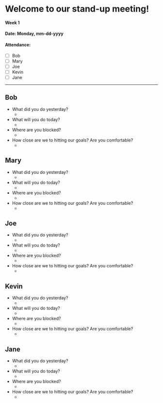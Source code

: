 # Welcome to our stand-up meeting!
#### Week 1
#### Date: Monday, mm-dd-yyyy
#### Attendance:
- [ ] Bob
- [ ] Mary
- [ ] Joe
- [ ] Kevin
- [ ] Jane

<hr>

## Bob

- What did you do yesterday?
  - <!--answer-->
- What will you do today?
  - <!--answer-->
- Where are you blocked?
  - <!--answer-->
- How close are we to hitting our goals? Are you comfortable?
  - <!--answer-->
## Mary
- What did you do yesterday?
  - <!--answer-->
- What will you do today?
  - <!--answer-->
- Where are you blocked?
  - <!--answer-->
- How close are we to hitting our goals? Are you comfortable?
  - <!--answer-->
## Joe
- What did you do yesterday?
  - <!--answer-->
- What will you do today?
  - <!--answer-->
- Where are you blocked?
  - <!--answer-->
- How close are we to hitting our goals? Are you comfortable?
  - <!--answer-->
## Kevin
- What did you do yesterday?
  - <!--answer-->
- What will you do today?
  - <!--answer-->
- Where are you blocked?
  - <!--answer-->
- How close are we to hitting our goals? Are you comfortable?
  - <!--answer-->
## Jane
- What did you do yesterday?
  - <!--answer-->
- What will you do today?
  - <!--answer-->
- Where are you blocked?
  - <!--answer-->
- How close are we to hitting our goals? Are you comfortable?
  - <!--answer-->



